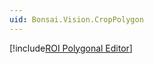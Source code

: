 ```yaml
---
uid: Bonsai.Vision.CropPolygon
---
```


[!include[ROI Polygonal Editor](~/articles/roi-polygon-editor.md)]